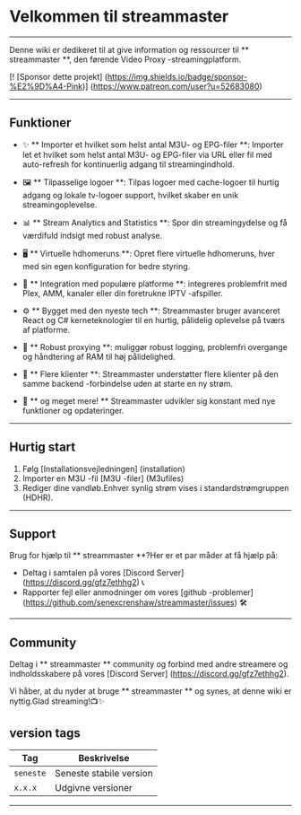 # Velkommen til streammaster

---

Denne wiki er dedikeret til at give information og ressourcer til ** streammaster **, den førende Video Proxy -streamingplatform.

[! [Sponsor dette projekt] (https://img.shields.io/badge/sponsor-%E2%9D%A4-Pink)] (https://www.patreon.com/user?u=52683080)

---

## Funktioner

- ✨ ** Importer et hvilket som helst antal M3U- og EPG-filer **: Importer let et hvilket som helst antal M3U- og EPG-filer via URL eller fil med auto-refresh for kontinuerlig adgang til streamingindhold.

- 🖼 ** Tilpasselige logoer **: Tilpas logoer med cache-logoer til hurtig adgang og lokale tv-logoer support, hvilket skaber en unik streamingoplevelse.

- 📊 ** Stream Analytics and Statistics **: Spor din streamingydelse og få værdifuld indsigt med robust analyse.

- 🖥 ** Virtuelle hdhomeruns **: Opret flere virtuelle hdhomeruns, hver med sin egen konfiguration for bedre styring.

- 🔗 ** Integration med populære platforme **: integreres problemfrit med Plex, AMM, kanaler eller din foretrukne IPTV -afspiller.

- ⚙ ** Bygget med den nyeste tech **: Streammaster bruger avanceret React og C# kerneteknologier til en hurtig, pålidelig oplevelse på tværs af platforme.

- 🚀 ** Robust proxying **: muliggør robust logging, problemfri overgange og håndtering af RAM til høj pålidelighed.

- 👥 ** Flere klienter **: Streammaster understøtter flere klienter på den samme backend -forbindelse uden at starte en ny strøm.

- 🎉 ** og meget mere! ** Streammaster udvikler sig konstant med nye funktioner og opdateringer.

---

## Hurtig start

1. Følg [Installationsvejledningen] (installation)
2. Importer en M3U -fil [M3U -filer] (M3ufiles)
3. Rediger dine vandløb.Enhver synlig strøm vises i standardstrømgruppen (HDHR).

---

## Support

Brug for hjælp til ** streammaster **?Her er et par måder at få hjælp på:

- Deltag i samtalen på vores [Discord Server] (https://discord.gg/gfz7ethhg2) 📞
- Rapporter fejl eller anmodninger om vores [github -problemer] (https://github.com/senexcrenshaw/streammaster/issues) 🛠

---

## Community

Deltag i ** streammaster ** community og forbind med andre streamere og indholdsskabere på vores [Discord Server] (https://discord.gg/gfz7ethhg2).

Vi håber, at du nyder at bruge ** streammaster ** og synes, at denne wiki er nyttig.Glad streaming!📺✨


## version tags

|Tag |Beskrivelse |
|------ |--------------------- |
|`seneste` |Seneste stabile version |
|`x.x.x` |Udgivne versioner |

---